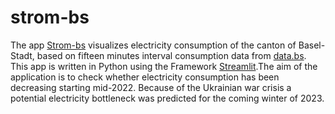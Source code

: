 # strom-bs
The app [Strom-bs](https://lcalmbach-strom-bs-app-6sfs1t.streamlit.app/) visualizes electricity consumption of the canton of Basel-Stadt, based on fifteen minutes interval consumption data from [data.bs](https://data.bs.ch/explore/dataset/100233). This app is written in Python using the Framework [Streamlit](https://streamlit.io/).The aim of the application is to check whether electricity consumption has been decreasing starting mid-2022. Because of the Ukrainian war crisis a potential electricity bottleneck was predicted for the coming winter of 2023.

